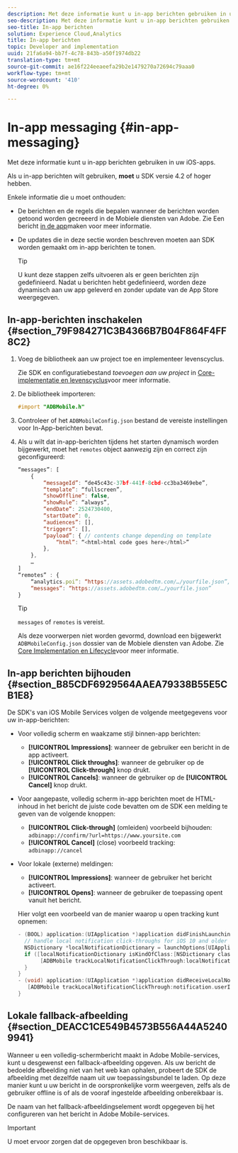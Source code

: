 ```yaml
---
description: Met deze informatie kunt u in-app berichten gebruiken in uw iOS-apps.
seo-description: Met deze informatie kunt u in-app berichten gebruiken in uw iOS-apps.
seo-title: In-app berichten
solution: Experience Cloud,Analytics
title: In-app berichten
topic: Developer and implementation
uuid: 21fa6a94-bb7f-4c78-843b-a50f1974db22
translation-type: tm+mt
source-git-commit: ae16f224eeaeefa29b2e1479270a72694c79aaa0
workflow-type: tm+mt
source-wordcount: '410'
ht-degree: 0%

---
```



# In-app messaging {#in-app-messaging}

Met deze informatie kunt u in-app berichten gebruiken in uw iOS-apps.

Als u in-app berichten wilt gebruiken, **moet** u SDK versie 4.2 of hoger hebben.

Enkele informatie die u moet onthouden:

* De berichten en de regels die bepalen wanneer de berichten worden getoond worden gecreeerd in de Mobiele diensten van Adobe. Zie Een bericht [in de app](/help/using/in-app-messaging/t-in-app-message/t-in-app-message.md)maken voor meer informatie.
* De updates die in deze sectie worden beschreven moeten aan SDK worden gemaakt om in-app berichten te tonen.

   >[!TIP]
   >
   >U kunt deze stappen zelfs uitvoeren als er geen berichten zijn gedefinieerd. Nadat u berichten hebt gedefinieerd, worden deze dynamisch aan uw app geleverd en zonder update van de App Store weergegeven.

## In-app-berichten inschakelen {#section_79F984271C3B4366B7B04F864F4FF8C2}

1. Voeg de bibliotheek aan uw project toe en implementeer levenscyclus.

   Zie SDK en configuratiebestand *toevoegen aan uw project* in [Core-implementatie en levenscyclus](/help/ios/getting-started/requirements.md)voor meer informatie.

1. De bibliotheek importeren:

   ```objective-c
   #import "ADBMobile.h"
   ```

1. Controleer of het `ADBMobileConfig.json` bestand de vereiste instellingen voor In-App-berichten bevat.
1. Als u wilt dat in-app-berichten tijdens het starten dynamisch worden bijgewerkt, moet het `remotes` object aanwezig zijn en correct zijn geconfigureerd:

   ```js
   “messages”: [ 
       { 
           “messageId”: “de45c43c-37bf-441f-8cbd-cc3ba3469ebe”, 
           “template”: “fullscreen”, 
           “showOffline”: false, 
           “showRule”: “always”, 
           “endDate”: 2524730400, 
           “startDate”: 0, 
           “audiences”: [], 
           “triggers”: [], 
           “payload”: { // contents change depending on template 
               “html”: “<html>html code goes here</html>” 
           }, 
       }, 
       … 
   ] 
   “remotes” : { 
       “analytics.poi”: “https://assets.adobedtm.com/…/yourfile.json”, 
       “messages”: “https://assets.adobedtm.com/…/yourfile.json” 
   }
   ```

   >[!TIP]
   >
   >`messages` of `remotes` is vereist.

   Als deze voorwerpen niet worden gevormd, download een bijgewerkt `ADBMobileConfig.json` dossier van de Mobiele diensten van Adobe. Zie [Core Implementation en Lifecycle](/help/ios/getting-started/requirements.md)voor meer informatie.

## In-app berichten bijhouden {#section_B85CDF6929564AAEA79338B55E5CB1E8}

De SDK&#39;s van iOS Mobile Services volgen de volgende meetgegevens voor uw in-app-berichten:

* Voor volledig scherm en waakzame stijl binnen-app berichten:

   * **[!UICONTROL Impressions]**: wanneer de gebruiker een bericht in de app activeert.
   * **[!UICONTROL Click throughs]**: wanneer de gebruiker op de **[!UICONTROL Click-through]** knop drukt.
   * **[!UICONTROL Cancels]**: wanneer de gebruiker op de **[!UICONTROL Cancel]** knop drukt.

* Voor aangepaste, volledig scherm in-app berichten moet de HTML-inhoud in het bericht de juiste code bevatten om de SDK een melding te geven van de volgende knoppen:

   * **[!UICONTROL Click-through]** (omleiden) voorbeeld bijhouden: `adbinapp://confirm/?url=https://www.yoursite.com`
   * **[!UICONTROL Cancel]** (close) voorbeeld tracking: `adbinapp://cancel`

* Voor lokale (externe) meldingen:

   * **[!UICONTROL Impressions]**: wanneer de gebruiker het bericht activeert.
   * **[!UICONTROL Opens]**: wanneer de gebruiker de toepassing opent vanuit het bericht.

   Hier volgt een voorbeeld van de manier waarop u open tracking kunt opnemen:

   ```objective-c
   - (BOOL) application:(UIApplication *)application didFinishLaunchingWithOptions:(NSDictionary *)launchOptions { 
     // handle local notification click-throughs for iOS 10 and older 
     NSDictionary *localNotificationDictionary = launchOptions[UIApplicationLaunchOptionsLocalNotificationKey]; 
     if ([localNotificationDictionary isKindOfClass:[NSDictionary class]]) { 
          [ADBMobile trackLocalNotificationClickThrough:localNotificationDictionary]; 
     } 
   } 
   - (void) application:(UIApplication *)application didReceiveLocalNotification:(UILocalNotification *)notification { 
      [ADBMobile trackLocalNotificationClickThrough:notification.userInfo]; 
   }
   ```

## Lokale fallback-afbeelding {#section_DEACC1CE549B4573B556A44A52409941}

Wanneer u een volledig-schermbericht maakt in Adobe Mobile-services, kunt u desgewenst een fallback-afbeelding opgeven. Als uw bericht de bedoelde afbeelding niet van het web kan ophalen, probeert de SDK de afbeelding met dezelfde naam uit uw toepassingsbundel te laden. Op deze manier kunt u uw bericht in de oorspronkelijke vorm weergeven, zelfs als de gebruiker offline is of als de vooraf ingestelde afbeelding onbereikbaar is.

De naam van het fallback-afbeeldingselement wordt opgegeven bij het configureren van het bericht in Adobe Mobile-services.

>[!IMPORTANT]
>
>U moet ervoor zorgen dat de opgegeven bron beschikbaar is.

